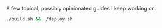 A few topical, possibly opinionated guides I keep working on.

```bash
./build.sh && ./deploy.sh
```